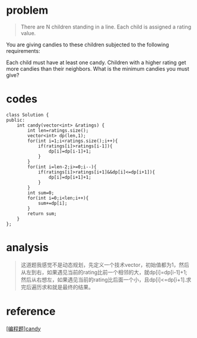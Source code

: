 # problem
>There are N children standing in a line. Each child is assigned a rating value.

You are giving candies to these children subjected to the following requirements:

Each child must have at least one candy.
Children with a higher rating get more candies than their neighbors.
What is the minimum candies you must give?
# codes
```
class Solution {
public:
    int candy(vector<int> &ratings) {
        int len=ratings.size();
        vector<int> dp(len,1);
        for(int i=1;i<ratings.size();i++){
            if(ratings[i]>ratings[i-1]){
                dp[i]=dp[i-1]+1;
            }
        }
        for(int i=len-2;i>=0;i--){
            if(ratings[i]>ratings[i+1]&&dp[i]<=dp[i+1]){
                dp[i]=dp[i+1]+1;
            }
        }
        int sum=0;
        for(int i=0;i<len;i++){
            sum+=dp[i];
        }
        return sum;
    }
};

```

# analysis
>这道题我感觉不是动态规划，先定义一个技术vector，初始值都为1，然后从左到右，如果遇见当前的rating比前一个相邻的大，就dp[i]=dp[i-1]+1;
然后从右想左，如果遇见当前的rating比后面一个小，且dp[i]<=dp[i+1].求完后遍历求和就是最终的结果。

# reference
[[编程题]candy][1]

[1]: https://www.nowcoder.com/questionTerminal/74a62e876ec341de8ab5c8662e866aef